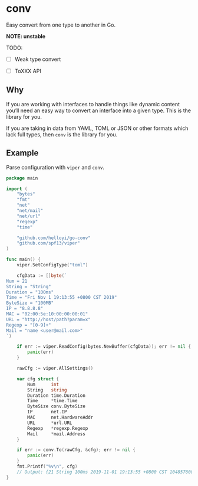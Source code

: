 # conv

Easy convert from one type to another in Go.

**NOTE: unstable**



TODO:

+ [ ] Weak type convert
+ [ ] ToXXX API



## Why

If you are working with interfaces to handle things like dynamic content you’ll need an easy way to convert an interface into a given type. This is the library for you.

If you are taking in data from YAML, TOML or JSON or other formats which lack full types, then `conv` is the library for you.



## Example

Parse configuration with `viper` and `conv`.

```go
package main

import (
	"bytes"
	"fmt"
	"net"
	"net/mail"
	"net/url"
	"regexp"
	"time"

	"github.com/helloyi/go-conv"
	"github.com/spf13/viper"
)

func main() {
	viper.SetConfigType("toml")

	cfgData := []byte(`
Num = 21
String = "String"
Duration = "100ms"
Time = "Fri Nov 1 19:13:55 +0800 CST 2019"
ByteSize = "100MB"
IP = "8.8.8.8"
MAC = "02:00:5e:10:00:00:00:01"
URL = "http://host/path?param=x"
Regexp = "[0-9]+"
Mail = "name <user@mail.com>"
`)

	if err := viper.ReadConfig(bytes.NewBuffer(cfgData)); err != nil {
		panic(err)
	}

	rawCfg := viper.AllSettings()

	var cfg struct {
		Num      int
		String   string
		Duration time.Duration
		Time     *time.Time
		ByteSize conv.ByteSize
		IP       net.IP
		MAC      net.HardwareAddr
		URL      *url.URL
		Regexp   *regexp.Regexp
		Mail     *mail.Address
	}

	if err := conv.To(rawCfg, &cfg); err != nil {
		panic(err)
	}
	fmt.Printf("%v\n", cfg)
	// Output: {21 String 100ms 2019-11-01 19:13:55 +0800 CST 104857600 8.8.8.8 02:00:5e:10:00:00:00:01 http://host/path?param=x [0-9]+ "name" <user@mail.com>}
}
```

